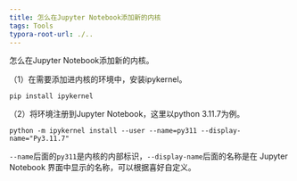 ```yaml
---
title: 怎么在Jupyter Notebook添加新的内核
tags: Tools
typora-root-url: ./..
---
```


怎么在Jupyter Notebook添加新的内核。

<!--more-->

（1）在需要添加进内核的环境中，安装ipykernel。

~~~
pip install ipykernel
~~~

（2）将环境注册到Jupyter Notebook，这里以python 3.11.7为例。

~~~
python -m ipykernel install --user --name=py311 --display-name="Py3.11.7"
~~~

`--name`后面的`py311`是内核的内部标识，`--display-name`后面的名称是在 Jupyter Notebook 界面中显示的名称，可以根据喜好自定义。



